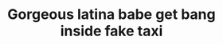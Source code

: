 ---
layout: post
title: Gorgeous latina babe get bang inside fake taxi
duration: '09:54'
view: 265
rate: 2
video: 'http://fantasti.cc/embed/690201/'
category:
 - brunette
 - busty
 - curly-hair
 - curvy
 - gorgeous
 - outdoor
 - rough
tags: 
 - sucked
 - fucked
priority: 0.9
changefreq: daily
---
